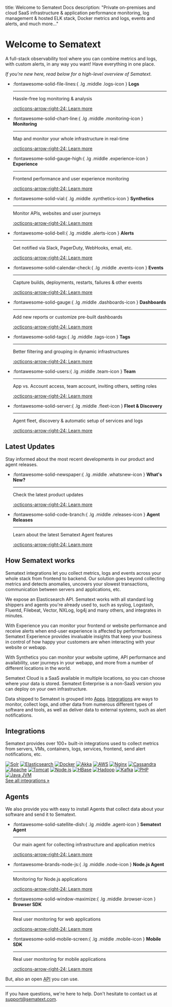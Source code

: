 title: Welcome to Sematext Docs
description: "Private on-premises and cloud SaaS infrastructure & application performance monitoring, log management & hosted ELK stack, Docker metrics and logs, events and alerts, and much more..."

# Welcome to Sematext

A full-stack observability tool where you can combine metrics and logs, with custom alerts, in any way you want! Have everything in one place.

_If you're new here, read below for a high-level overview of Sematext._

<div class="grid cards" markdown>

-   :fontawesome-solid-file-lines:{ .lg .middle .logs-icon } __Logs__

    ---

    Hassle-free log monitoring & analysis
    
    [:octicons-arrow-right-24: Learn more](logs/)

-   :fontawesome-solid-chart-line:{ .lg .middle .monitoring-icon } __Monitoring__

    ---

    Map and monitor your whole infrastructure in real-time
    
    [:octicons-arrow-right-24: Learn more](monitoring/)

-   :fontawesome-solid-gauge-high:{ .lg .middle .experience-icon } __Experience__

    ---

    Frontend performance and user experience monitoring
    
    [:octicons-arrow-right-24: Learn more](experience/)

-   :fontawesome-solid-vial:{ .lg .middle .synthetics-icon } __Synthetics__

    ---
    
    Monitor APIs, websites and user journeys
    
    [:octicons-arrow-right-24: Learn more](synthetics/)

-   :fontawesome-solid-bell:{ .lg .middle .alerts-icon } __Alerts__

    ---
    
    Get notified via Slack, PagerDuty, WebHooks, email, etc.
    
    [:octicons-arrow-right-24: Learn more](alerts/)

-   :fontawesome-solid-calendar-check:{ .lg .middle .events-icon } __Events__

    ---
    
    Capture builds, deployments, restarts, failures & other events
    
    [:octicons-arrow-right-24: Learn more](events/)

-   :fontawesome-solid-gauge:{ .lg .middle .dashboards-icon } __Dashboards__

    ---
    
    Add new reports or customize pre-built dashboards
    
    [:octicons-arrow-right-24: Learn more](dashboards/)

-   :fontawesome-solid-tags:{ .lg .middle .tags-icon } __Tags__

    ---
    
    Better filtering and grouping in dynamic infrastructures
    
    [:octicons-arrow-right-24: Learn more](tags/)

-   :fontawesome-solid-users:{ .lg .middle .team-icon } __Team__

    ---
    
    App vs. Account access, team account, inviting others, setting roles
    
    [:octicons-arrow-right-24: Learn more](team/)

-   :fontawesome-solid-server:{ .lg .middle .fleet-icon } __Fleet & Discovery__

    ---
    
    Agent fleet, discovery & automatic setup of services and logs
    
    [:octicons-arrow-right-24: Learn more](fleet/)

</div>

## Latest Updates

Stay informed about the most recent developments in our product and agent releases.

<div class="grid cards" markdown>

-   :fontawesome-solid-newspaper:{ .lg .middle .whatsnew-icon } __What's New?__

    ---
    
    Check the latest product updates
    
    [:octicons-arrow-right-24: Learn more](https://sematext.com/product-updates/)

-   :fontawesome-solid-code-branch:{ .lg .middle .releases-icon } __Agent Releases__

    ---
    
    Learn about the latest Sematext Agent features
    
    [:octicons-arrow-right-24: Learn more](agents/sematext-agent/releasenotes/)

</div>

## How Sematext works

Sematext integrations let you collect metrics, logs and events across your whole stack from frontend to backend. Our solution goes beyond collecting metrics and detects anomalies, uncovers your slowest transactions, communication between servers and applications, etc.

We expose an Elasticsearch API. Sematext works with all standard log shippers and agents you're already used to, such as syslog, Logstash, Fluentd, Filebeat, Vector, NXLog, log4j and many others, and integrates in minutes.

With Experience you can monitor your frontend or website performance and receive alerts when end-user experience is affected by performance. Sematext Experience provides invaluable insights that keep your business in control of how happy your customers are when interacting with your website or webapp.

With Synthetics you can monitor your website uptime, API performance and availability, user journeys in your webapp, and more from a number of different locations in the world.

Sematext Cloud is a SaaS available in multiple locations, so you can choose where your data is stored. Sematext Enterprise is a non-SaaS version you can deploy on your own infrastructure.

Data shipped to Sematext is grouped into [Apps](guide/app-guide/). [Integrations](integration/) are ways to monitor, collect logs, and other data from numerous different types of software and tools, as well as deliver data to external systems, such as alert notifications.

## Integrations

Sematext provides over 100+ built-in integrations used to collect metrics from servers, VMs, containers, logs, services, frontend, send alert notifications, etc.

<div class="integrations-container">
  <div class="integrations-grid">
    <a href="integration/solr/"><img src="/docs/images/integrations/solr.svg" alt="Solr" title="Apache Solr"></a>
    <a href="integration/elasticsearch/"><img src="/docs/images/integrations/elasticsearch.svg" alt="Elasticsearch" title="Elasticsearch"></a>
    <a href="integration/docker/"><img src="/docs/images/integrations/docker.svg" alt="Docker" title="Docker"></a>
    <a href="integration/akka/"><img src="/docs/images/integrations/akka.svg" alt="Akka" title="Akka"></a>
    <a href="integration/aws/"><img src="/docs/images/integrations/aws.svg" alt="AWS" title="AWS - Amazon Web Services"></a>
    <a href="integration/nginx/"><img src="/docs/images/integrations/nginx.svg" alt="Nginx" title="Nginx"></a>
    <a href="integration/cassandra/"><img src="/docs/images/integrations/cassandra.svg" alt="Cassandra" title="Cassandra"></a>
    <a href="integration/apache/"><img src="/docs/images/integrations/apache.svg" alt="Apache" title="Apache"></a>
    <a href="integration/tomcat/"><img src="/docs/images/integrations/tomcat.svg" alt="Tomcat" title="Tomcat"></a>
    <a href="integration/node.js/"><img src="/docs/images/integrations/nodejs-icon.svg" alt="Node.js" title="Node.js"></a>
    <a href="integration/hbase/"><img src="/docs/images/integrations/hbase.svg" alt="HBase" title="HBase"></a>
    <a href="integration/hadoop/"><img src="/docs/images/integrations/hadoop.svg" alt="Hadoop" title="Hadoop"></a>
    <a href="integration/kafka/"><img src="/docs/images/integrations/kafka.svg" alt="Kafka" title="Kafka"></a>
    <a href="integration/php/"><img src="/docs/images/integrations/php.svg" alt="PHP" title="PHP"></a>
    <a href="integration/jvm/"><img src="/docs/images/integrations/java.svg" alt="Java JVM" title="Java JVM"></a>
  </div>
</div>

<div class="see-all-link">
  <a href="/docs/integration/" class="md-button">See all integrations »</a>
</div>

## Agents

We also provide you with easy to install Agents that collect data about your software and send it to Sematext.

<div class="grid cards" markdown>

-   :fontawesome-solid-satellite-dish:{ .lg .middle .agent-icon } __Sematext Agent__

    ---
    
    Our main agent for collecting infrastructure and application metrics
    
    [:octicons-arrow-right-24: Learn more](agents/sematext-agent/)

-   :fontawesome-brands-node-js:{ .lg .middle .node-icon } __Node.js Agent__

    ---
    
    Monitoring for Node.js applications
    
    [:octicons-arrow-right-24: Learn more](agents/node-agent/)

-   :fontawesome-solid-window-maximize:{ .lg .middle .browser-icon } __Browser SDK__

    ---
    
    Real user monitoring for web applications
    
    [:octicons-arrow-right-24: Learn more](agents/browser/)

-   :fontawesome-solid-mobile-screen:{ .lg .middle .mobile-icon } __Mobile SDK__

    ---
    
    Real user monitoring for mobile applications
    
    [:octicons-arrow-right-24: Learn more](agents/mobile/)

</div>

But, also an open [API](api/) you can use.

---

If you have questions, we're here to help. Don't hesitate to contact us at [support@sematext.com](mailto:support@sematext.com).
